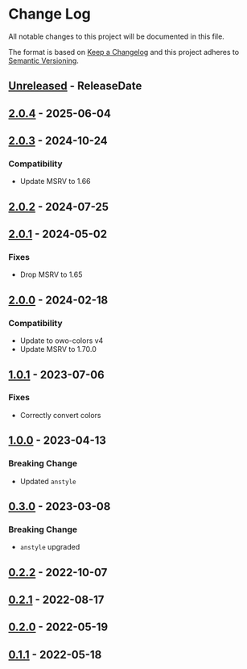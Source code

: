 # Change Log
All notable changes to this project will be documented in this file.

The format is based on [Keep a Changelog](http://keepachangelog.com/)
and this project adheres to [Semantic Versioning](http://semver.org/).

<!-- next-header -->
## [Unreleased] - ReleaseDate

## [2.0.4] - 2025-06-04

## [2.0.3] - 2024-10-24

### Compatibility

- Update MSRV to 1.66

## [2.0.2] - 2024-07-25

## [2.0.1] - 2024-05-02

### Fixes

- Drop MSRV to 1.65

## [2.0.0] - 2024-02-18

### Compatibility

- Update to owo-colors v4
- Update MSRV to 1.70.0

## [1.0.1] - 2023-07-06

### Fixes

- Correctly convert colors

## [1.0.0] - 2023-04-13

### Breaking Change

- Updated `anstyle`

## [0.3.0] - 2023-03-08

### Breaking Change

- `anstyle` upgraded

## [0.2.2] - 2022-10-07

## [0.2.1] - 2022-08-17

## [0.2.0] - 2022-05-19

## [0.1.1] - 2022-05-18

<!-- next-url -->
[Unreleased]: https://github.com/rust-cli/anstyle/compare/anstyle-owo-colors-v2.0.4...HEAD
[2.0.4]: https://github.com/rust-cli/anstyle/compare/anstyle-owo-colors-v2.0.3...anstyle-owo-colors-v2.0.4
[2.0.3]: https://github.com/rust-cli/anstyle/compare/anstyle-owo-colors-v2.0.2...anstyle-owo-colors-v2.0.3
[2.0.2]: https://github.com/rust-cli/anstyle/compare/anstyle-owo-colors-v2.0.1...anstyle-owo-colors-v2.0.2
[2.0.1]: https://github.com/rust-cli/anstyle/compare/anstyle-owo-colors-v2.0.0...anstyle-owo-colors-v2.0.1
[2.0.0]: https://github.com/rust-cli/anstyle/compare/anstyle-owo-colors-v1.0.1...anstyle-owo-colors-v2.0.0
[1.0.1]: https://github.com/rust-cli/anstyle/compare/anstyle-owo-colors-v1.0.0...anstyle-owo-colors-v1.0.1
[1.0.0]: https://github.com/rust-cli/anstyle/compare/anstyle-owo-colors-v0.3.0...anstyle-owo-colors-v1.0.0
[0.3.0]: https://github.com/rust-cli/anstyle/compare/anstyle-owo-colors-v0.2.2...anstyle-owo-colors-v0.3.0
[0.2.2]: https://github.com/rust-cli/anstyle/compare/anstyle-owo-colors-v0.2.1...anstyle-owo-colors-v0.2.2
[0.2.1]: https://github.com/rust-cli/anstyle/compare/anstyle-owo-colors-v0.2.0...anstyle-owo-colors-v0.2.1
[0.2.0]: https://github.com/rust-cli/anstyle/compare/anstyle-owo-colors-v0.1.1...anstyle-owo-colors-v0.2.0
[0.1.1]: https://github.com/rust-cli/anstyle/compare/eac8804...anstyle-owo-colors-v0.1.1

